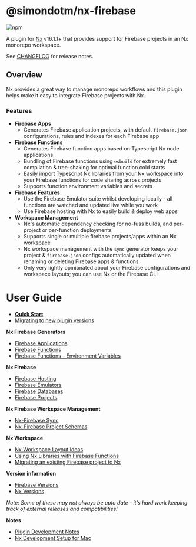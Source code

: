# @simondotm/nx-firebase

![npm](https://img.shields.io/npm/dw/@simondotm/nx-firebase.svg)

A plugin for [Nx](https://nx.dev) v16.1.1+ that provides support for Firebase projects in an Nx monorepo workspace.

See [CHANGELOG](https://github.com/simondotm/nx-firebase/blob/main/CHANGELOG.md) for release notes.

## Overview

Nx provides a great way to manage monorepo workflows and this plugin helps make it easy to integrate Firebase projects with Nx.

### Features

* **Firebase Apps**
  * Generates Firebase application projects, with default `firebase.json` configurations, rules and indexes for each Firebase app
* **Firebase Functions**
  * Generates Firebase function apps based on Typescript Nx node applications
  * Bundling of Firebase functions using `esbuild` for extremely fast compilation & tree-shaking for optimal function cold starts
  * Easily import Typescript Nx libraries from your Nx workspace into your Firebase functions for code sharing across projects
  * Supports function environment variables and secrets
* **Firebase Features**
  * Use the Firebase Emulator suite whilst developing locally - all functions are watched and updated live while you work
  * Use Firebase hosting with Nx to easily build & deploy web apps
* **Workspace Management**
  * Nx's automatic dependency checking for no-fuss builds, and per-project or per-function deployments
  * Supports single or multiple firebase projects/apps within an Nx workspace
  * Nx workspace management with the `sync` generator keeps your project & `firebase.json` configs automatically updated when renaming or deleting Firebase apps & functions
  * Only very lightly opinionated about your Firebase configurations and workspace layouts; you can use Nx or the Firebase CLI

# User Guide

- **[Quick Start](docs/quick-start.md)**
- [Migrating to new plugin versions](docs/nx-firebase-migrations.md)
  
**Nx Firebase Generators**

- [Firebase Applications](docs/nx-firebase-applications.md)
- [Firebase Functions](docs/nx-firebase-functions.md)
- [Firebase Functions - Environment Variables](docs/nx-firebase-functions-environment.md)

**Nx Firebase**

- [Firebase Hosting](docs/nx-firebase-hosting.md)
- [Firebase Emulators](docs/nx-firebase-emulators.md)
- [Firebase Databases](docs/nx-firebase-databases.md)
- [Firebase Projects](docs/nx-firebase-projects.md)

**Nx Firebase Workspace Management**

- [Nx-Firebase Sync](docs/nx-firebase-sync.md)
- [Nx-Firebase Project Schemas](docs/nx-firebase-project-structure.md)


**Nx Workspace**

- [Nx Workspace Layout Ideas](docs/nx-workspace-layout.md)
- [Using Nx Libraries with Firebase Functions](docs/nx-libraries.md)
- [Migrating an existing Firebase project to Nx](docs/nx-migration.md)

**Version information**

- [Firebase Versions](docs/firebase-versions.md)
- [Nx Versions](docs/nx-versions.md)

_Note: Some of these may not always be upto date - it's hard work keeping track of external releases and compatibilities!_

**Notes**

- [Plugin Development Notes](docs/nx-plugin-commands.md)
- [Nx Development Setup for Mac](docs/nx-setup-mac.md)
